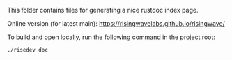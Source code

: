 This folder contains files for generating a nice rustdoc index page.

Online version (for latest main): <https://risingwavelabs.github.io/risingwave/>

To build and open locally, run the following command in the project root:

```bash
./risedev doc
```
